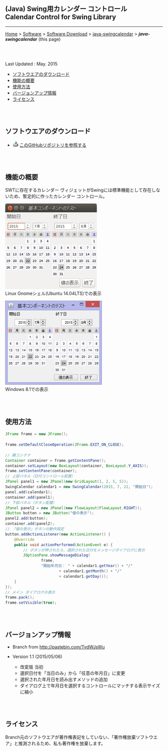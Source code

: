 ## (Java) Swing用カレンダー コントロール<br />Calendar Control for Swing Library<!-- omit in toc -->

---
[Home](https://oasis3855.github.io/webpage/) > [Software](https://oasis3855.github.io/webpage/software/index.html) > [Software Download](https://oasis3855.github.io/webpage/software/software-download.html) > [java-swingcalendar](../java-swingcalendar/README.md) > ***java-swingcalendar*** (this page)

<br />
<br />

Last Updated : May. 2015

- [ソフトウエアのダウンロード](#ソフトウエアのダウンロード)
- [機能の概要](#機能の概要)
- [使用方法](#使用方法)
- [バージョンアップ情報](#バージョンアップ情報)
- [ライセンス](#ライセンス)


<br />
<br />

## ソフトウエアのダウンロード

- ![download icon](../readme_pics/soft-ico-download-darkmode.gif)   [このGitHubリポジトリを参照する](../java-swingcalendar/) 

<br />
<br />

## 機能の概要

SWTに存在するカレンダー ヴィジェットがSwingには標準機能として存在しないため、暫定的に作ったカレンダー コントロール。

![Linux Gnomeシェル(Ubuntu 14.04LTS)での表示 ](readme_pics/soft-javaswing-datecontrol-ubn.jpg)
<br/>Linux Gnomeシェル(Ubuntu 14.04LTS)での表示 

![Windows 8.1での表示](readme_pics/soft-javaswing-datecontrol-win.jpg)
<br/>Windows 8.1での表示

<br />
<br />

## 使用方法

```Java
JFrame frame = new JFrame();
 
frame.setDefaultCloseOperation(JFrame.EXIT_ON_CLOSE);
 
// 親コンテナ
Container container = frame.getContentPane();
container.setLayout(new BoxLayout(container, BoxLayout.Y_AXIS));
frame.setContentPane(container);
// 上部パネル（日付コントロール配置）
JPanel panel1 = new JPanel(new GridLayout(1, 2, 5, 5));
SwingCalendar calendar1 = new SwingCalendar(2015, 7, 22, "開始日");
panel.add(calendar1);
container.add(panel1);
// 下部パネル（ボタン配置）
JPanel panel2 = new JPanel(new FlowLayout(FlowLayout.RIGHT));
JButton button = new JButton("値の表示");
panel2.add(button);
container.add(panel2);
// 「値の表示」ボタンの動作設定
button.addActionListener(new ActionListener() {
    @Override
    public void actionPerformed(ActionEvent e) {
        // ボタンが押されたら、選択された日付をメッセージダイアログに表示
        JOptionPane.showMessageDialog(
                frame,
                "開始年月日： " + calendar1.getYear() + "/"
                        + calendar1.getMonth() + "/"
                        + calendar1.getDay());
    }
});
// メイン ダイアログの表示
frame.pack();
frame.setVisible(true);
```

<br />
<br />

## バージョンアップ情報

- Branch from http://pastebin.com/TvdWJsWu
- Version 1.1 (2015/05/06)

  - 改変版 当初 
  - 選択日付を「当日のみ」から「任意の年月日」に変更 
  - 選択された年月日を読み出すメソッドの追加 
  - ダイアログ上で年月日を選択するコントロールにマッチする表示サイズに縮小 

<br />
<br />

## ライセンス

Branch元のソフトウエアが著作権表記をしていない、「著作権放棄ソフトウエア」と推測されるため、私も著作権を放棄します。


